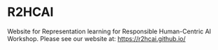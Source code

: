 # R2HCAI

Website for Representation learning for Responsible Human-Centric AI Workshop. Please see our website at: https://r2hcai.github.io/
